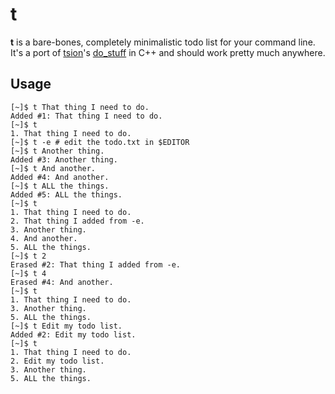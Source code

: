 # t

**t** is a bare-bones, completely minimalistic todo list for your command line. It's a port of [tsion](https://github.com/tsion/)'s [do\_stuff](https://github.com/tsion/do_stuff) in C++ and should work pretty much anywhere.

## Usage

    [~]$ t That thing I need to do.
    Added #1: That thing I need to do.
    [~]$ t
    1. That thing I need to do.
    [~]$ t -e # edit the todo.txt in $EDITOR
    [~]$ t Another thing.
    Added #3: Another thing.
    [~]$ t And another.
    Added #4: And another.
    [~]$ t ALL the things.
    Added #5: ALL the things.
    [~]$ t
    1. That thing I need to do.
    2. That thing I added from -e.
    3. Another thing.
    4. And another.
    5. ALL the things.
    [~]$ t 2
    Erased #2: That thing I added from -e.
    [~]$ t 4
    Erased #4: And another.
    [~]$ t
    1. That thing I need to do.
    3. Another thing.
    5. ALL the things.
    [~]$ t Edit my todo list.
    Added #2: Edit my todo list.
    [~]$ t
    1. That thing I need to do.
    2. Edit my todo list.
    3. Another thing.
    5. ALL the things.